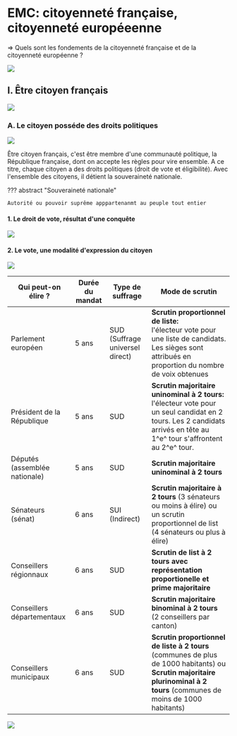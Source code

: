 # EMC: citoyenneté française, citoyenneté européeenne

=> Quels sont les fondements de la citoyenneté française et de la citoyenneté européenne ?

![](../../../assets/scans/2024-octo-9-1.png)

## I. Être citoyen français

![](../../../assets/scans/2024-octo-9-2.png)

### A. Le citoyen posséde des droits politiques

![](../../../assets/scans/2024-octo-9-3.png)

Être citoyen français, c'est être membre d'une communauté politique, la République française, dont on accepte les règles pour vire ensemble. A ce titre, chaque citoyen a des droits politiques (droit de vote et éligibilité). Avec l'ensemble des citoyens, il détient la souveraineté nationale.

??? abstract "Souveraineté nationale"

    Autorité ou pouvoir suprême apppartenanmt au peuple tout entier

#### 1. Le droit de vote, résultat d'une conquête

![](../../../assets/scans/2024-octo-9-4.png)

#### 2. Le vote, une modalité d'expression du citoyen

![](../../../assets/scans/2024-octo-10-1.png)

| Qui peut-on élire ? | Durée du mandat | Type de suffrage | Mode de scrutin |
|---|---|---|---|
| Parlement européen | 5 ans | SUD (Suffrage universel direct) | **Scrutin proportionnel de liste:** <br /> l'électeur vote pour une liste de candidats. Les sièges sont attribués en proportion du nombre de voix obtenues
| Président de la République | 5 ans | SUD | **Scrutin majoritaire uninominal à 2 tours:**<br /> l'électeur vote pour un seul candidat en 2 tours. Les 2 candidats arrivés en tête au 1^e^ tour s'affrontent au 2^e^ tour. |
| Députés (assemblée nationale) | 5 ans | SUD | **Scrutin majoritaire uninominal à 2 tours** |
| Sénateurs (sénat) | 6 ans | SUI (Indirect) | **Scrutin majoritaire à 2 tours** (3 sénateurs ou moins à élire) ou un scrutin proportionnel de list (4 sénateurs ou plus à élire) |
| Conseillers régionnaux | 6 ans | SUD | **Scrutin de list à 2 tours avec représentation proportionelle et prime majoritaire** |
| Conseillers départementaux | 6 ans | SUD | **Scrutin majoritaire binominal à 2 tours** (2 conseillers par canton) |
| Conseillers municipaux | 6 ans | SUD | **Scrutin proportionnel de liste à 2 tours** (communes de plus de 1000 habitants) ou **Scrutin majoritaire plurinominal à 2 tours** (communes de moins de 1000 habitants) |

![](../../../assets/scans/2024-octo-10-2.png)


